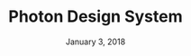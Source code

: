 ---
date: January 3, 2018
title: Photon Design System
company: Firefox
link: https://design.firefox.com/photon/
image: images/systems/photon.jpg
description: Photon is the Firefox design language to build modern, intuitive, delightful experiences, for products across all platforms – from mobile to desktop, from TV to the next big thing.

---
